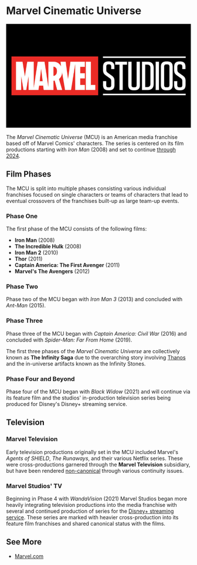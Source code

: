 # Marvel Cinematic Universe
![The Marvel Studios' Logo](assets/img/marvelstudios_logo.jpg)

The *Marvel Cinematic Universe* (MCU) is an American media franchise based off of Marvel Comics' characters. The series is centered on its film productions starting with *Iron Man* (2008) and set to continue [through 2024](https://www.cnet.com/news/marvel-cinematic-universe-phase-4-the-full-list-of-release-dates/).

## Film Phases
The MCU is split into multiple phases consisting various individual franchises focused on single characters or teams of characters that lead to eventual crossovers of the franchises built-up as large team-up events.
### Phase One
The first phase of the MCU consists of the following films:
- **Iron Man** (2008)
- **The Incredible Hulk** (2008)
- **Iron Man 2** (2010)
- **Thor** (2011)
- **Captain America: The First Avenger** (2011)
- **Marvel's The Avengers** (2012)

### Phase Two
Phase two of the MCU began with *Iron Man 3* (2013) and concluded with *Ant-Man* (2015).
### Phase Three
Phase three of the MCU began with *Captain America: Civil War* (2016) and concluded with *Spider-Man: Far From Home* (2019).

The first three phases of the *Marvel Cinematic Universe* are collectively known as **The Infinity Saga** due to the overarching story involving [Thanos](https://www.marvel.com/characters/thanos) and the in-universe artifacts known as the Infinity Stones.

### Phase Four and Beyond
Phase four of the MCU began with *Black Widow* (2021) and will continue via its feature film and the studios' in-production television series being produced for Disney's Disney+ streaming service.

## Television
### Marvel Television
Early television productions originally set in the MCU included Marvel's *Agents of SHIELD*, *The Runaways*, and their various Netflix series. These were cross-productions garnered through the **Marvel Television** subsidiary, but have been rendered [non-canonical](https://screenrant.com/marvel-tv-shows-not-mcu-canon-reason/) through various continuity issues.

### Marvel Studios' TV
Beginning in Phase 4 with *WandaVision* (2021) Marvel Studios began more heavily integrating television productions into the media franchise with several and continued production of series for the [Disney+ streaming service](https://winteriscoming.net/2021/09/11/how-many-marvel-tv-shows-mcu-coming-disney-plus/). These series are marked with heavier cross-production into its feature film franchises and shared canonical status with the films.

## See More
- [Marvel.com](https://www.marvel.com/movies)
